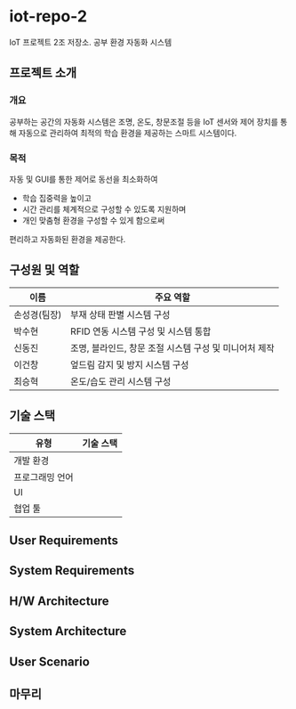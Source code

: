 # iot-repo-2

IoT 프로젝트 2조 저장소. 공부 환경 자동화 시스템

## 프로젝트 소개
### 개요
공부하는 공간의 자동화 시스템은 조명, 온도, 창문조절 등을 IoT 센서와 제어 장치를 통해 자동으로 관리하여 최적의 학습 환경을 제공하는 스마트 시스템이다.

### 목적
자동 및 GUI를 통한 제어로 동선을 최소화하여
- 학습 집중력을 높이고
- 시간 관리를 체계적으로 구성할 수 있도록 지원하며
- 개인 맞춤형 환경을 구성할 수 있게 함으로써

편리하고 자동화된 환경을 제공한다.

## 구성원 및 역할
|이름|주요 역할|
|------|--------|
|손성경(팀장)|부재 상태 판별 시스템 구성|
|박수현|RFID 연동 시스템 구성 및 시스템 통합|
|신동진|조명, 블라인드, 창문 조절 시스템 구성 및 미니어처 제작|
|이건창|엎드림 감지 및 방지 시스템 구성|
|최승혁|온도/습도 관리 시스템 구성|

## 기술 스택
|유형|기술 스택|
|----|----|
|개발 환경| |
|프로그래밍 언어| |
|UI| |
|협업 툴| |

## User Requirements

## System Requirements

## H/W Architecture

## System Architecture

## User Scenario

## 마무리

